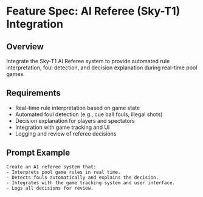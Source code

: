# Feature Spec: AI Referee (Sky-T1) Integration

## Overview
Integrate the Sky-T1 AI Referee system to provide automated rule interpretation, foul detection, and decision explanation during real-time pool games.

## Requirements
- Real-time rule interpretation based on game state
- Automated foul detection (e.g., cue ball fouls, illegal shots)
- Decision explanation for players and spectators
- Integration with game tracking and UI
- Logging and review of referee decisions

## Prompt Example
```
Create an AI referee system that:
- Interprets pool game rules in real time.
- Detects fouls automatically and explains the decision.
- Integrates with the game tracking system and user interface.
- Logs all decisions for review.
``` 